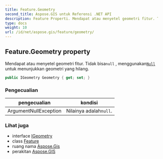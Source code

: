 ```yaml
---
title: Feature.Geometry
second_title: Aspose.GIS untuk Referensi .NET API
description: Feature Properti. Mendapat atau menyetel geometri fitur. Tidak bisanull  menggunakanNull untuk menunjukkan geometri yang hilang.
type: docs
weight: 10
url: /id/net/aspose.gis/feature/geometry/
---
```

## Feature.Geometry property

Mendapat atau menyetel geometri fitur. Tidak bisa`null` , menggunakan[`Null`](../../../aspose.gis.geometries/geometry/null/) untuk menunjukkan geometri yang hilang.

```csharp
public IGeometry Geometry { get; set; }
```

### Pengecualian

| pengecualian | kondisi |
| --- | --- |
| ArgumentNullException | Nilainya adalah`null`. |

### Lihat juga

* interface [IGeometry](../../../aspose.gis.geometries/igeometry/)
* class [Feature](../)
* ruang nama [Aspose.Gis](../../feature/)
* perakitan [Aspose.GIS](../../../)


